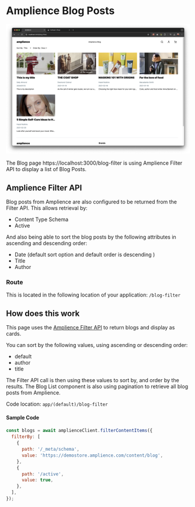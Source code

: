 # Amplience Blog Posts

![Amplience Blog](./media/catalyst-blog.png)

The Blog page https://localhost:3000/blog-filter is using Amplience Filter API to display a list of Blog Posts.

## Amplience Filter API

Blog posts from Amplience are also configured to be returned from the Filter API. This allows retrieval by:

- Content Type Schema
- Active

And also being able to sort the blog posts by the following attributes in ascending and descending order:

- Date (default sort option and default order is descending )
- Title
- Author

### Route

This is located in the following location of your application: `/blog-filter`

## How does this work

This page uses the [Amplience Filter API](https://amplience.com/developers/docs/apis/content-delivery/filter-api/) to return blogs and display as cards.

You can sort by the following values, using ascending or descending order:

- default
- author
- title

The Filter API call is then using these values to sort by, and order by the results.
The Blog List component is also using pagination to retrieve all blog posts from Amplience.

Code location: `app/(default)/blog-filter`

#### Sample Code

```js
const blogs = await amplienceClient.filterContentItems({
  filterBy: [
    {
      path: '/_meta/schema',
      value: 'https://demostore.amplience.com/content/blog',
    },
    {
      path: '/active',
      value: true,
    },
  ],
});
```
